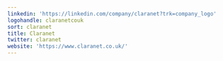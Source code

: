 ```yaml
---
linkedin: 'https://linkedin.com/company/claranet?trk=company_logo'
logohandle: claranetcouk
sort: claranet
title: Claranet
twitter: claranet
website: 'https://www.claranet.co.uk/'
---
```

